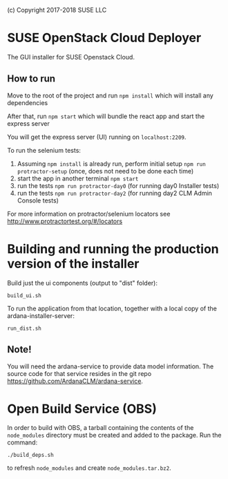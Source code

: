 (c) Copyright 2017-2018 SUSE LLC

# SUSE OpenStack Cloud Deployer

The GUI installer for SUSE Openstack Cloud.

## How to run

Move to the root of the project and run `npm install` which will
install any dependencies

After that, run `npm start` which will bundle the react app and start
the express server

You will get the express server (UI) running on `localhost:2209`.

To run the selenium tests:
1. Assuming `npm install` is already run, perform initial setup `npm run protractor-setup` (once, does not
   need to be done each time)
2. start the app in another terminal `npm start`
3. run the tests `npm run protractor-day0` (for running day0 Installer tests)
4. run the tests `npm run protractor-day2` (for running day2 CLM Admin Console tests)

For more information on protractor/selenium locators see http://www.protractortest.org/#/locators

# Building and running the production version of the installer

Build just the ui components (output to "dist" folder):

    build_ui.sh

To run the application from that location, together with a local copy
of the ardana-installer-server:

    run_dist.sh

## Note!

You will need the ardana-service to provide data model information.  The source 
code for that service resides in the git repo https://github.com/ArdanaCLM/ardana-service.

# Open Build Service (OBS)

In order to build with OBS, a tarball containing the contents of the `node_modules` directory must be created
and added to the package.  Run the command:

    ./build_deps.sh

to refresh `node_modules` and create `node_modules.tar.bz2`.
